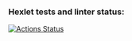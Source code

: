 ### Hexlet tests and linter status:
[![Actions Status](https://github.com/RedcandleVine/layout-designer-project-lvl1/workflows/hexlet-check/badge.svg)](https://github.com/RedcandleVine/layout-designer-project-lvl1/actions)